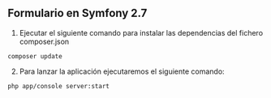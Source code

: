 ## Formulario en Symfony 2.7

1) Ejecutar el siguiente comando para instalar las dependencias del fichero composer.json

`composer update`

2) Para lanzar la aplicación ejecutaremos el siguiente comando:

`php app/console server:start`